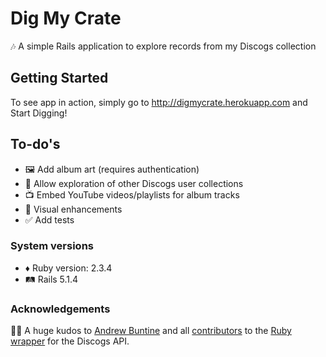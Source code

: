 # Dig My Crate

🎶 A simple Rails application to explore records from my Discogs collection 

## Getting Started

To see app in action, simply go to http://digmycrate.herokuapp.com and Start Digging!

## To-do's
* 🖼 Add album art (requires authentication)
* 👥 Allow exploration of other Discogs user collections 
* 📺 Embed YouTube videos/playlists for album tracks
* 👀 Visual enhancements 
* ✅ Add tests

### System versions
* ♦️ Ruby version: 2.3.4
* 🛤 Rails 5.1.4

### Acknowledgements
🙏🏼 A huge kudos to [Andrew Buntine](https://github.com/buntine) and all [contributors](https://github.com/buntine/discogs/graphs/contributors) to the [Ruby wrapper](https://github.com/buntine/discogs) for the Discogs API.


